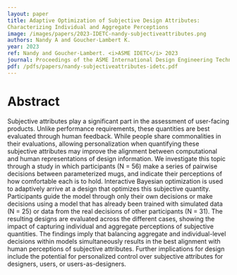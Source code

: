 ```yaml
---
layout: paper
title: Adaptive Optimization of Subjective Design Attributes:
Characterizing Individual and Aggregate Perceptions
image: /images/papers/2023-IDETC-nandy-subjectiveattributes.png
authors: Nandy A and Goucher-Lambert K.
year: 2023
ref: Nandy and Goucher-Lambert. <i>ASME IDETC</i> 2023
journal: Proceedings of the ASME International Design Engineering Technical Conferences (2023).
pdf: /pdfs/papers/nandy-subjectiveattributes-idetc.pdf
---
```


# Abstract	

Subjective attributes play a significant part in the assessment
of user-facing products. Unlike performance requirements,
these quantities are best evaluated through human feedback.
While people share commonalities in their evaluations, allowing
personalization when quantifying these subjective attributes
may improve the alignment between computational and human
representations of design information. We investigate this topic
through a study in which participants (N = 56) make a series
of pairwise decisions between parameterized mugs, and indicate
their perceptions of how comfortable each is to hold. Interactive
Bayesian optimization is used to adaptively arrive at a design
that optimizes this subjective quantity. Participants guide
the model through only their own decisions or make decisions
using a model that has already been trained with simulated data
(N = 25) or data from the real decisions of other participants (N
= 31). The resulting designs are evaluated across the different
cases, showing the impact of capturing individual and aggregate
perceptions of subjective quantities. The findings imply that balancing
aggregate and individual-level decisions within models
simultaneously results in the best alignment with human perceptions
of subjective attributes. Further implications for design
include the potential for personalized control over subjective attributes
for designers, users, or users-as-designers.

